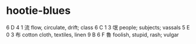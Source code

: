 hootie-blues
============

6 D 4 1    流 flow, circulate, drift; class
6 C 1 3    氓 people; subjects; vassals
5 E 0 3    布 cotton cloth, textiles, linen
9 B 6 F    魯 foolish, stupid, rash; vulgar
